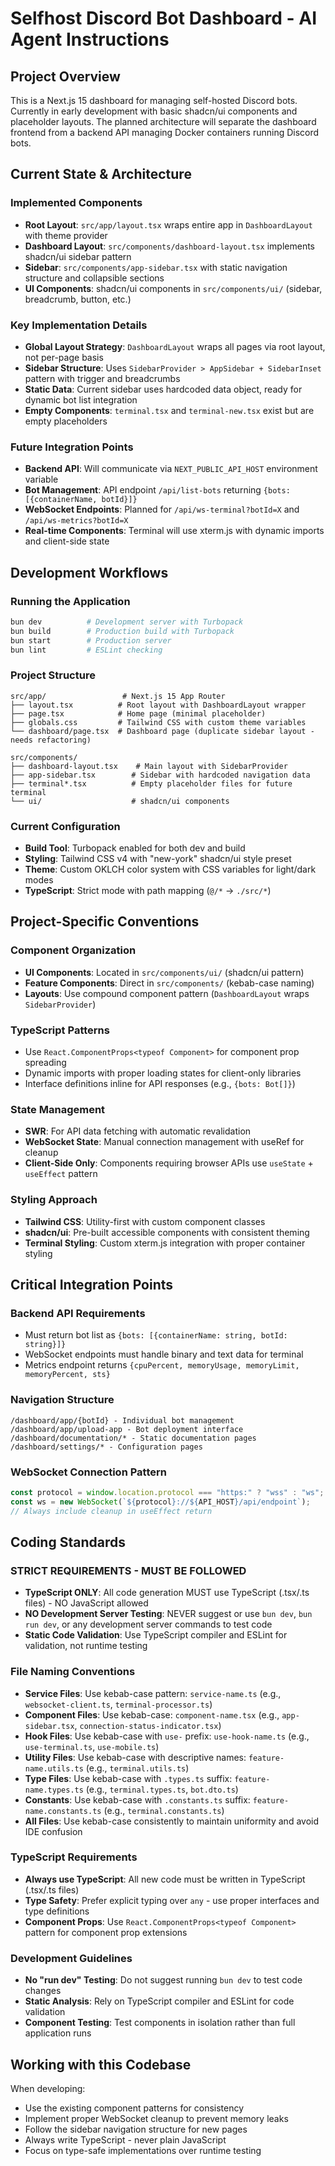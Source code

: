 # Selfhost Discord Bot Dashboard - AI Agent Instructions

## Project Overview

This is a Next.js 15 dashboard for managing self-hosted Discord bots. Currently in early development with basic shadcn/ui components and placeholder layouts. The planned architecture will separate the dashboard frontend from a backend API managing Docker containers running Discord bots.

## Current State & Architecture

### Implemented Components

- **Root Layout**: `src/app/layout.tsx` wraps entire app in `DashboardLayout` with theme provider
- **Dashboard Layout**: `src/components/dashboard-layout.tsx` implements shadcn/ui sidebar pattern
- **Sidebar**: `src/components/app-sidebar.tsx` with static navigation structure and collapsible sections
- **UI Components**: shadcn/ui components in `src/components/ui/` (sidebar, breadcrumb, button, etc.)

### Key Implementation Details

- **Global Layout Strategy**: `DashboardLayout` wraps all pages via root layout, not per-page basis
- **Sidebar Structure**: Uses `SidebarProvider > AppSidebar + SidebarInset` pattern with trigger and breadcrumbs
- **Static Data**: Current sidebar uses hardcoded data object, ready for dynamic bot list integration
- **Empty Components**: `terminal.tsx` and `terminal-new.tsx` exist but are empty placeholders

### Future Integration Points

- **Backend API**: Will communicate via `NEXT_PUBLIC_API_HOST` environment variable
- **Bot Management**: API endpoint `/api/list-bots` returning `{bots: [{containerName, botId}]}`
- **WebSocket Endpoints**: Planned for `/api/ws-terminal?botId=X` and `/api/ws-metrics?botId=X`
- **Real-time Components**: Terminal will use xterm.js with dynamic imports and client-side state

## Development Workflows

### Running the Application

```bash
bun dev          # Development server with Turbopack
bun build        # Production build with Turbopack
bun start        # Production server
bun lint         # ESLint checking
```

### Project Structure

```
src/app/                 # Next.js 15 App Router
├── layout.tsx          # Root layout with DashboardLayout wrapper
├── page.tsx            # Home page (minimal placeholder)
├── globals.css         # Tailwind CSS with custom theme variables
└── dashboard/page.tsx  # Dashboard page (duplicate sidebar layout - needs refactoring)

src/components/
├── dashboard-layout.tsx    # Main layout with SidebarProvider
├── app-sidebar.tsx        # Sidebar with hardcoded navigation data
├── terminal*.tsx          # Empty placeholder files for future terminal
└── ui/                    # shadcn/ui components
```

### Current Configuration

- **Build Tool**: Turbopack enabled for both dev and build
- **Styling**: Tailwind CSS v4 with "new-york" shadcn/ui style preset
- **Theme**: Custom OKLCH color system with CSS variables for light/dark modes
- **TypeScript**: Strict mode with path mapping (`@/*` → `./src/*`)

## Project-Specific Conventions

### Component Organization

- **UI Components**: Located in `src/components/ui/` (shadcn/ui pattern)
- **Feature Components**: Direct in `src/components/` (kebab-case naming)
- **Layouts**: Use compound component pattern (`DashboardLayout` wraps `SidebarProvider`)

### TypeScript Patterns

- Use `React.ComponentProps<typeof Component>` for component prop spreading
- Dynamic imports with proper loading states for client-only libraries
- Interface definitions inline for API responses (e.g., `{bots: Bot[]}`)

### State Management

- **SWR**: For API data fetching with automatic revalidation
- **WebSocket State**: Manual connection management with useRef for cleanup
- **Client-Side Only**: Components requiring browser APIs use `useState` + `useEffect` pattern

### Styling Approach

- **Tailwind CSS**: Utility-first with custom component classes
- **shadcn/ui**: Pre-built accessible components with consistent theming
- **Terminal Styling**: Custom xterm.js integration with proper container styling

## Critical Integration Points

### Backend API Requirements

- Must return bot list as `{bots: [{containerName: string, botId: string}]}`
- WebSocket endpoints must handle binary and text data for terminal
- Metrics endpoint returns `{cpuPercent, memoryUsage, memoryLimit, memoryPercent, sts}`

### Navigation Structure

```
/dashboard/app/{botId} - Individual bot management
/dashboard/app/upload-app - Bot deployment interface
/dashboard/documentation/* - Static documentation pages
/dashboard/settings/* - Configuration pages
```

### WebSocket Connection Pattern

```typescript
const protocol = window.location.protocol === "https:" ? "wss" : "ws";
const ws = new WebSocket(`${protocol}://${API_HOST}/api/endpoint`);
// Always include cleanup in useEffect return
```

## Coding Standards

### STRICT REQUIREMENTS - MUST BE FOLLOWED

- **TypeScript ONLY**: All code generation MUST use TypeScript (.tsx/.ts files) - NO JavaScript allowed
- **NO Development Server Testing**: NEVER suggest or use `bun dev`, `bun run dev`, or any development server commands to test code
- **Static Code Validation**: Use TypeScript compiler and ESLint for validation, not runtime testing

### File Naming Conventions

- **Service Files**: Use kebab-case pattern: `service-name.ts` (e.g., `websocket-client.ts`, `terminal-processor.ts`)
- **Component Files**: Use kebab-case: `component-name.tsx` (e.g., `app-sidebar.tsx`, `connection-status-indicator.tsx`)
- **Hook Files**: Use kebab-case with `use-` prefix: `use-hook-name.ts` (e.g., `use-terminal.ts`, `use-mobile.ts`)
- **Utility Files**: Use kebab-case with descriptive names: `feature-name.utils.ts` (e.g., `terminal.utils.ts`)
- **Type Files**: Use kebab-case with `.types.ts` suffix: `feature-name.types.ts` (e.g., `terminal.types.ts`, `bot.dto.ts`)
- **Constants**: Use kebab-case with `.constants.ts` suffix: `feature-name.constants.ts` (e.g., `terminal.constants.ts`)
- **All Files**: Use kebab-case consistently to maintain uniformity and avoid IDE confusion

### TypeScript Requirements

- **Always use TypeScript**: All new code must be written in TypeScript (.tsx/.ts files)
- **Type Safety**: Prefer explicit typing over `any` - use proper interfaces and type definitions
- **Component Props**: Use `React.ComponentProps<typeof Component>` pattern for component prop extensions

### Development Guidelines

- **No "run dev" Testing**: Do not suggest running `bun dev` to test code changes
- **Static Analysis**: Rely on TypeScript compiler and ESLint for code validation
- **Component Testing**: Test components in isolation rather than full application runs

## Working with this Codebase

When developing:

- Use the existing component patterns for consistency
- Implement proper WebSocket cleanup to prevent memory leaks
- Follow the sidebar navigation structure for new pages
- Always write TypeScript - never plain JavaScript
- Focus on type-safe implementations over runtime testing
